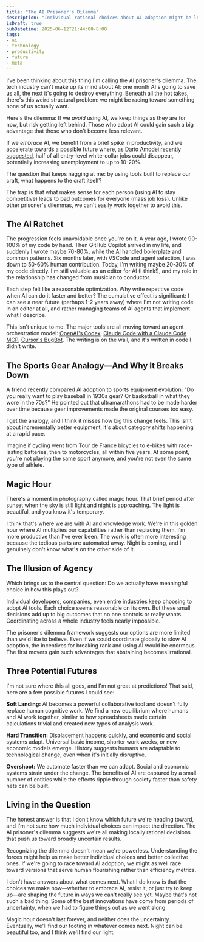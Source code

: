 ```yaml
---
title: "The AI Prisoner's Dilemma"
description: "Individual rational choices about AI adoption might be leading us toward outcomes none of us actually want. Here's why we might be trapped in a collective dilemma."
isDraft: true
pubDatetime: 2025-06-12T21:44:00-8:00
tags:
- ai
- technology
- productivity
- future
- meta
---
```


I've been thinking about this thing I'm calling the AI prisoner's dilemma. The
tech industry can't make up its mind about AI: one month AI's going to save us
all, the next it's going to destroy everything. Beneath all the hot takes,
there's this weird structural problem: we might be racing toward something none
of us actually want.

Here's the dilemma: If we _avoid_ using AI, we keep things as they are for now,
but risk getting left behind. Those who adopt AI could gain such a big advantage
that those who don't become less relevant.

If we _embrace_ AI, we benefit from a brief spike in productivity, and we
accelerate towards a possible future where, as [Dario Amodei recently
suggested](https://www.axios.com/2025/05/28/ai-jobs-white-collar-unemployment-anthropic),
half of all entry-level white-collar jobs could disappear, potentially
increasing unemployment to up to 10-20%. 

The question that keeps nagging at me: by using tools built to replace our craft, what happens to the craft itself?

The trap is that what makes sense for each person (using AI to stay competitive)
leads to bad outcomes for everyone (mass job loss). Unlike other prisoner's
dilemmas, we can't easily work together to avoid this. 

## The AI Ratchet

The progression feels unavoidable once you're on it. A year ago, I wrote 90-100%
of my code by hand. Then GitHub Copilot arrived in my life, and suddenly I wrote
maybe 70-80%, while the AI handled boilerplate and common patterns. Six months later,
with VSCode and agent selection, I was down to 50-60% human contribution. Today,
I'm writing maybe 20-30% of my code directly. I'm still valuable as an editor
for AI (I think!), and my role in the relationship has changed from musician to
conductor.

Each step felt like a reasonable optimization. Why write repetitive code when AI
can do it faster and better? The cumulative effect is significant: I can see a
near future (perhaps 1-2 years away) where I'm not writing code in an editor at
all, and rather managing teams of AI agents that implement what I describe.

This isn't unique to me. The major tools are all moving toward an
agent orchestration model: [OpenAI's
Codex](https://openai.com/index/introducing-codex/), [Claude Code with a Claude
Code MCP](https://docs.anthropic.com/en/docs/claude-code/mcp), [Cursor's
BugBot](https://docs.cursor.com/bugbot). The writing is on the wall, and it's
written in code I didn't write.

## The Sports Gear Analogy—And Why It Breaks Down

A friend recently compared AI adoption to sports equipment evolution: "Do you
really want to play baseball in 1930s gear? Or basketball in what they wore in
the 70s?" He pointed out that ultramarathons had to be made harder over time
because gear improvements made the original courses too easy.

I get the analogy, and I think it misses how big this change feels. This isn't
about incrementally better equipment, it's about category shifts happening at
a rapid pace.

Imagine if cycling went from Tour de France bicycles to e-bikes with
race-lasting batteries, then to motorcycles, all within five years. At some
point, you're not playing the same sport anymore, and you're not even the same
type of athlete.

## Magic Hour

There's a moment in photography called magic hour. That brief period after
sunset when the sky is still light and night is approaching. The light is
beautiful, and you know it's temporary.

I think that's where we are with AI and knowledge work. We're in this golden
hour where AI multiplies our capabilities rather than replacing them. I'm more
productive than I've ever been. The work is often more interesting because the
tedious parts are automated away. Night is coming, and I genuinely don't know
what's on the other side of it.

## The Illusion of Agency

Which brings us to the central question: Do we actually have meaningful choice
in how this plays out?

Individual developers, companies, even entire industries keep choosing to adopt
AI tools. Each choice seems reasonable on its own. But these small decisions
add up to big outcomes that no one controls or really wants. Coordinating
across a whole industry feels nearly impossible. 

The prisoner's dilemma framework suggests our options are more limited than we'd
like to believe. Even if we could coordinate globally to slow AI adoption, the
incentives for breaking rank and using AI would be enormous. The first movers
gain such advantages that abstaining becomes irrational.

## Three Potential Futures

I'm not sure where this all goes, and I'm not great at predictions! That said,
here are a few possible futures I could see:

**Soft Landing:** AI becomes a powerful collaborative tool and doesn't fully
replace human cognitive work. We find a new equilibrium where humans and AI
work together, similar to how spreadsheets made certain calculations trivial
and created new types of analysis work.

**Hard Transition:** Displacement happens quickly, and economic and social
systems adapt. Universal basic income, shorter work weeks, or new economic
models emerge. History suggests humans are adaptable to technological change,
even when it's initially disruptive.

**Overshoot:** We automate faster than we can adapt. Social and economic systems
strain under the change. The benefits of AI are captured by a small number of
entities while the effects ripple through society faster than safety nets can
be built.

## Living in the Question

The honest answer is that I don't know which future we're heading toward, and
I'm not sure how much individual choices can impact the direction. The AI
prisoner's dilemma suggests we're all making locally rational decisions that
push us toward broadly uncertain results.

Recognizing the dilemma doesn't mean we're powerless. Understanding the forces
might help us make better individual choices and better collective ones. If
we're going to race toward AI adoption, we might as well race toward versions
that serve human flourishing rather than efficiency metrics.

I don't have answers about what comes next. What I do know is that the choices
we make now—whether to embrace AI, resist it, or just try to keep up—are shaping
the future in ways we can't really see yet. Maybe that's not such a bad thing.
Some of the best innovations have come from periods of uncertainty, when we had
to figure things out as we went along.

Magic hour doesn't last forever, and neither does the uncertainty. Eventually,
we'll find our footing in whatever comes next. 
Night can be beautiful too, and I think we'll find our light.